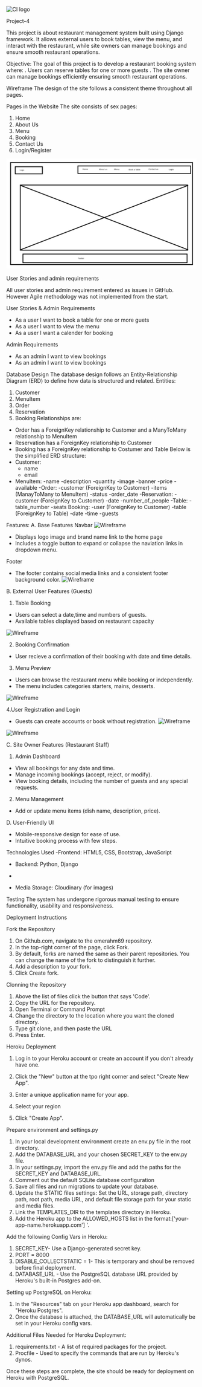 ![CI logo](https://codeinstitute.s3.amazonaws.com/fullstack/ci_logo_small.png)

Project-4

This project is about restaurant management system built using Django framework. It allows external users to book tables, view the menu, and interact with the restaurant, while site owners can manage bookings and ensure smooth restaurant operations.

Objective:
The goal of this project is to develop a restaurant booking system where:
. Users can reserve tables for one or more guests
. The site owner can manage bookings efficiently ensuring smooth restaurant operations.

Wireframe
 The design of the site follows a consistent theme throughout all pages.
 
 Pages in the Website
The site consists of sex pages:
1. Home
2. About Us
3. Menu
4. Booking
5. Contact Us
6. Login/Register

![Wireframe](https://github.com/omerahm69/project_4/blob/main/static/images/Wireframe.png)

User Stories and admin requirements

All user stories and admin requirement entered as issues in GitHub. However Agile methodology was not implemented from the start.

User Stories & Admin Requirements

- As a user I want to book a table for one or more guets
- As a user I want to view the menu
- As a user I want a calender for booking

Admin Requirements
- As an admin I want to view bookings
- As an admin I want to view bookings

Database Design
The database design follows an Entity-Relationship Diagram (ERD) to define how data is structured and related.
Entities:
1. Customer
2. MenuItem
3. Order
4. Reservation
5. Booking
Relationships are:
- Order has a ForeignKey relationship to Customer and a ManyToMany relationship to MenuItem
- Reservation has a ForeignKey relationship to Customer
- Booking has a ForeignKey relationship to Costumer and Table
Below is the simplified ERD structure:
- Customer:
  - name
  - email
- MenuItem:
    -name
    -description
    -quantity
    -image
    -banner
    -price
    -available
-Order:
    -customer (ForeignKey to Customer)
    -items (ManayToMany to MenuItem)
    -status
    -order_date
-Reservation:
    -customer (ForeignKey to Customer)
    -date
    -number_of_people
-Table:
    -table_number
    -seats
Booking:
    -user (ForeignKey to Customer)
    -table (ForeignKey to Table)
    -date
    -time
    -guests

Features:
A. Base Features
Navbar
![Wireframe](https://github.com/omerahm69/project_4/blob/main/static/images/Sk%C3%A4rmbild%202025-02-24%20165421_home.png)

- Displays logo image and brand name link to the home page
- Includes a toggle button to expand or collapse the naviation links in dropdown menu.

Footer
- The footer contains social media links and a consistent footer background color.
![Wireframe](https://github.com/omerahm69/project_4/blob/main/static/images/Sk%C3%A4rmbild%202025-02-24%20214216_footer.png)


B. External User Features (Guests)
1. Table Booking
- Users can select a date,time and numbers of guests.
- Available tables displayed based on restaurant capacity

![Wireframe](https://github.com/omerahm69/project_4/blob/main/static/images/Sk%C3%A4rmbild%202025-02-24%20165727_book_a_table.png)

2. Booking Confirmation
- User recieve a confirmation of their booking with date and time details.

3. Menu Preview
- Users can browse the restaurant menu while booking or independently.
- The menu includes categories starters, mains, desserts.

![Wireframe](https://github.com/omerahm69/project_4/blob/main/static/images/Sk%C3%A4rmbild%202025-02-24%20165643_our_menu.png)

4.User Registration and Login

- Guests can create accounts or book without registration.
![Wireframe](https://github.com/omerahm69/project_4/blob/main/static/images/Sk%C3%A4rmbild%202025-02-24%20165844_login.png)

![Wireframe](https://github.com/omerahm69/project_4/blob/main/static/images/Sk%C3%A4rmbild%202025-02-24%20195957_register.png)


C. Site Owner Features (Restaurant Staff)

1. Admin Dashboard
- View all bookings for any date and time.
- Manage incoming bookings (accept, reject, or modify).
- View booking details, including the number of guests and any special requests.

2. Menu Management

- Add or update menu items (dish name, description, price).

D. User-Friendly UI

- Mobile-responsive design for ease of use.
- Intuitive booking process with few steps.



Technologies Used
-Frontend: HTML5, CSS, Bootstrap, JavaScript

- Backend: Python, Django

- 

- Media Storage: Cloudinary (for images)

Testing
The system has undergone rigorous manual testing to ensure functionality, usability and responsiveness.

Deployment Instructions

Fork the Repository
1. On Github.com, navigate to the omerahm69 repository.
2. In the top-right corner of the page, click Fork.
3. By default, forks are named the same as their parent repositories. You can change the name of the fork to distinguish it further.
4. Add a description to your fork.
5. Click Create fork.
 
Clonning the Repository
1. Above the list of files click the button that says 'Code'.
2. Copy the URL for the repository.
3. Open Terminal or Command Prompt
4. Change the directory to the location where you want the cloned directory.
4. Type git clone, and then paste the URL
5. Press Enter.


Heroku Deployment

1. Log in to your Heroku  account or create an account if you don't already have one.
2. Click the "New" button at the tpo right corner and select "Create New App".
3. Enter a unique application name for your app.
4. Select your region

5. Click "Create App".

Prepare environment and settings.py
1. In your local development environment create an env.py file in the root directory.
2. Add the DATABASE_URL and your chosen SECRET_KEY to the env.py file.
3. In your settings.py, import the env.py file and add the paths for the SECRET_KEY and DATABASE_URL.
4. Comment out the default SQLite database configuration
5. Save all files and run migrations to update your database.
6. Update the STATIC files settings:
Set the URL, storage path, directory path, root path, media URL, and default file storage path for your static and media files.
7. Link the TEMPLATES_DIR to the templates directory in Heroku.
8. Add the Heroku app to the ALLOWED_HOSTS list in the format:['your-app-name.herokuapp.com'] '.

Add the following Config Vars in Heroku:
1. SECRET_KEY- Use a Django-generated secret key.
2. PORT = 8000
3. DISABLE_COLLECTSTATIC = 1- This is temporary and shoul be removed before final deployment.
4. DATABASE_URL - Use the PostgreSQL database URL provided by Heroku's built-in Postgres add-on.

Setting up PostgreSQL on Heroku:
1. In the "Resources" tab on your Heroku app dashboard, search for "Heroku Postgres".
2. Once the database is attached, the DATABASE_URL will automatically be set in your Heroku config vars.

Additional Files Needed for Heroku Deployment:

1. requirements.txt - A list of required packages for the project.
2. Procfile - Used to specify the commands that are run by Heroku's dynos.

Once these steps are complete, the site should be ready for deployment on Heroku with PostgreSQL.



